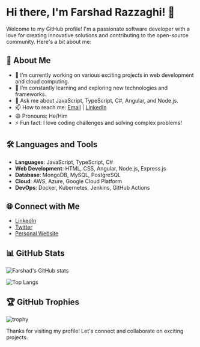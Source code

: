 # Hi there, I'm Farshad Razzaghi! 👋

Welcome to my GitHub profile! I'm a passionate software developer with a love for creating innovative solutions and contributing to the open-source community. Here's a bit about me:

## 🚀 About Me

- 🔭 I’m currently working on various exciting projects in web development and cloud computing.
- 🌱 I’m constantly learning and exploring new technologies and frameworks.
- 💬 Ask me about JavaScript, TypeScript, C#, Angular, and Node.js.
- 📫 How to reach me: [Email](mailto:farshadrazzaghi@example.com) | [LinkedIn](https://www.linkedin.com/in/farshadrazzaghi)
- 😄 Pronouns: He/Him
- ⚡ Fun fact: I love coding challenges and solving complex problems!

## 🛠️ Languages and Tools

- **Languages**: JavaScript, TypeScript, C#
- **Web Development**: HTML, CSS, Angular, Node.js, Express.js
- **Database**: MongoDB, MySQL, PostgreSQL
- **Cloud**: AWS, Azure, Google Cloud Platform
- **DevOps**: Docker, Kubernetes, Jenkins, GitHub Actions

## 🌐 Connect with Me

- [LinkedIn](https://www.linkedin.com/in/farshadrazzaghi)
- [Twitter](https://twitter.com/farshadrazzaghi)
- [Personal Website](https://www.farshadrazzaghi.com)

## 📊 GitHub Stats

![Farshad's GitHub stats](https://github-readme-stats.vercel.app/api?username=FarshadRazzaghi&show_icons=true&theme=radical)

![Top Langs](https://github-readme-stats.vercel.app/api/top-langs/?username=FarshadRazzaghi&layout=compact&theme=radical)

## 🏆 GitHub Trophies

![trophy](https://github-profile-trophy.vercel.app/?username=FarshadRazzaghi&theme=radical)

Thanks for visiting my profile! Let's connect and collaborate on exciting projects.
